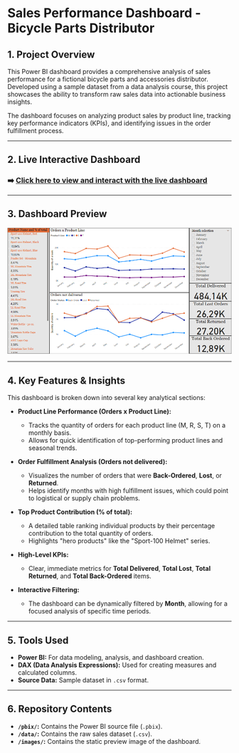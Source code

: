 # Sales Performance Dashboard - Bicycle Parts Distributor

## 1. Project Overview

This Power BI dashboard provides a comprehensive analysis of sales performance for a fictional bicycle parts and accessories distributor. Developed using a sample dataset from a data analysis course, this project showcases the ability to transform raw sales data into actionable business insights.

The dashboard focuses on analyzing product sales by product line, tracking key performance indicators (KPIs), and identifying issues in the order fulfillment process.

---

## 2. Live Interactive Dashboard

### ➡️ [Click here to view and interact with the live dashboard](https://app.powerbi.com/reportEmbed?reportId=388d477b-8356-48e8-bbc8-5d2fedfbdc49&autoAuth=true&ctid=dee74457-d751-4011-a5c4-44560cf8b415)

---

## 3. Dashboard Preview

![Dashboard Preview](images/dashboard-preview.png)

---

## 4. Key Features & Insights

This dashboard is broken down into several key analytical sections:

* **Product Line Performance (Orders x Product Line):**
    * Tracks the quantity of orders for each product line (M, R, S, T) on a monthly basis.
    * Allows for quick identification of top-performing product lines and seasonal trends.

* **Order Fulfillment Analysis (Orders not delivered):**
    * Visualizes the number of orders that were **Back-Ordered**, **Lost**, or **Returned**.
    * Helps identify months with high fulfillment issues, which could point to logistical or supply chain problems.

* **Top Product Contribution (% of total):**
    * A detailed table ranking individual products by their percentage contribution to the total quantity of orders.
    * Highlights "hero products" like the "Sport-100 Helmet" series.

* **High-Level KPIs:**
    * Clear, immediate metrics for **Total Delivered**, **Total Lost**, **Total Returned**, and **Total Back-Ordered** items.

* **Interactive Filtering:**
    * The dashboard can be dynamically filtered by **Month**, allowing for a focused analysis of specific time periods.

---

## 5. Tools Used

* **Power BI:** For data modeling, analysis, and dashboard creation.
* **DAX (Data Analysis Expressions):** Used for creating measures and calculated columns.
* **Source Data:** Sample dataset in `.csv` format.

---

## 6. Repository Contents

* **`/pbix/`:** Contains the Power BI source file (`.pbix`).
* **`/data/`:** Contains the raw sales dataset (`.csv`).
* **`/images/`:** Contains the static preview image of the dashboard.
